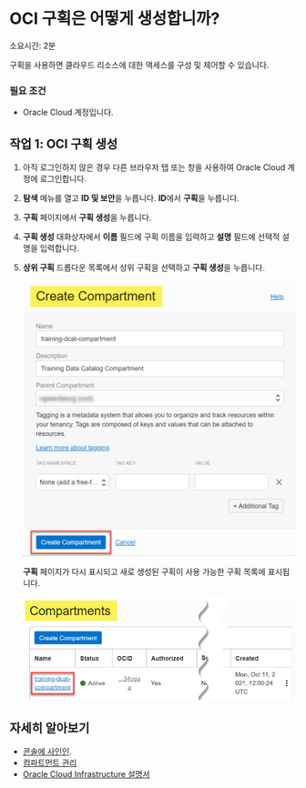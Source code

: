 # OCI 구획은 어떻게 생성합니까?

소요시간: 2분

구획을 사용하면 클라우드 리소스에 대한 액세스를 구성 및 제어할 수 있습니다.

### 필요 조건

*   Oracle Cloud 계정입니다.

## 작업 1: OCI 구획 생성

1.  아직 로그인하지 않은 경우 다른 브라우저 탭 또는 창을 사용하여 Oracle Cloud 계정에 로그인합니다.
    
2.  **탐색** 메뉴를 열고 **ID 및 보안**을 누릅니다. **ID**에서 **구획**을 누릅니다.
    
3.  **구획** 페이지에서 **구획 생성**을 누릅니다.
    
4.  **구획 생성** 대화상자에서 **이름** 필드에 구획 이름을 입력하고 **설명** 필드에 선택적 설명을 입력합니다.
    
5.  **상위 구획** 드롭다운 목록에서 상위 구획을 선택하고 **구획 생성**을 누릅니다.
    
    ![완료된 Create Compartment 대화상자에서 Create Compartment를 누릅니다.](./images/create-compartment.png " ")
    
    **구획** 페이지가 다시 표시되고 새로 생성된 구획이 사용 가능한 구획 목록에 표시됩니다.
    
    ![새로 생성된 구획이 활성 상태로 강조 표시됩니다.](./images/compartment-created.png " ")
    

## 자세히 알아보기

*   [콘솔에 사인인](https://docs.cloud.oracle.com/en-us/iaas/Content/GSG/Tasks/signingin.htm).
*   [컴파트먼트 관리](https://docs.oracle.com/en-us/iaas/Content/Identity/compartments/managingcompartments.htm)
*   [Oracle Cloud Infrastructure 설명서](https://docs.oracle.com/en-us/iaas/Content/GSG/Concepts/baremetalintro.htm)